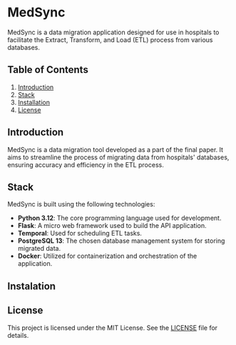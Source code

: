 # MedSync

MedSync is a data migration application designed for use in hospitals to facilitate the Extract, Transform, and Load (ETL) process from various databases.

## Table of Contents

1. [Introduction](#introduction)
2. [Stack](#stack)
3. [Installation](WIP)
4. [License](#license)

## Introduction

MedSync is a data migration tool developed as a part of the final paper. It aims to streamline the process of migrating data from hospitals' databases, ensuring accuracy and efficiency in the ETL process.

## Stack

MedSync is built using the following technologies:

- **Python 3.12**: The core programming language used for development.
- **Flask**: A micro web framework used to build the API application.
- **Temporal**: Used for scheduling ETL tasks.
- **PostgreSQL 13**: The chosen database management system for storing migrated data.
- **Docker**: Utilized for containerization and orchestration of the application.

## Instalation

## License

This project is licensed under the MIT License. See the [LICENSE](LICENSE) file for details.